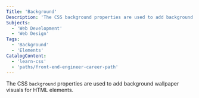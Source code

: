 ```yaml
---
Title: 'Background'
Description: 'The CSS background properties are used to add background wallpaper visuals for HTML elements.'
Subjects:
  - 'Web Development'
  - 'Web Design'
Tags:
  - 'Background'
  - 'Elements'
CatalogContent:
  - 'learn-css'
  - 'paths/front-end-engineer-career-path'
---
```


The CSS `background` properties are used to add background wallpaper visuals for HTML elements.

